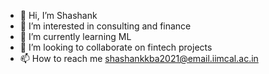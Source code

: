 - 👋 Hi, I’m Shashank
- 👀 I’m interested in consulting and finance
- 🌱 I’m currently learning ML
- 💞️ I’m looking to collaborate on fintech projects
- 📫 How to reach me shashankkba2021@email.iimcal.ac.in

<!---
shashankkba/shashankkba is a ✨ special ✨ repository because its `README.md` (this file) appears on your GitHub profile.
You can click the Preview link to take a look at your changes.
--->
